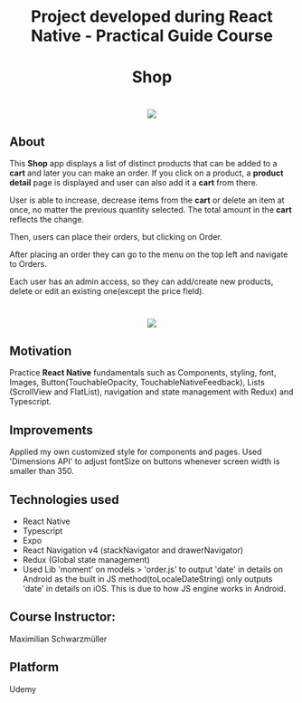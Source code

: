 <h1 align="center">Project developed during React Native - Practical Guide Course</h1>

<h1 align="center">Shop</h1>

<h1 align="center"><img src="https://ik.imagekit.io/cnbmdh4b9w/Screenshot_3_iRDm704Jm.png?ik-sdk-version=javascript-1.4.3&updatedAt=1649208539616"></h1>


## About

This **Shop** app displays a list of distinct products that can be added to a **cart** and later you can make an order.
If you click on a product, a **product detail** page is displayed and user can also add it a **cart** from there.

<p>User is able to increase, decrease items from the <strong>cart</strong>  or delete an item at once, no matter the previous quantity selected. The total amount in the <strong>cart</strong> reflects the change.</p>
Then, users can place their orders, but clicking on Order.
<p>After placing an order they can go to the menu on the top left and navigate to Orders.</p>
<p>Each user has an admin access, so they can add/create new products, delete or edit an existing one(except the price field).</p>
<h1 align='center'><img src='https://ik.imagekit.io/cnbmdh4b9w/ezgif.com-gif-maker__5__FnEwHwJ12.gif?ik-sdk-version=javascript-1.4.3&updatedAt=1649533857489'/></h1>

## Motivation
Practice **React Native** fundamentals such as Components, styling, font, Images, Button(TouchableOpacity, TouchableNativeFeedback), Lists (ScrollView and FlatList), navigation and state management with Redux) and Typescript.

## Improvements
Applied my own customized style for components and pages.
Used 'Dimensions API' to adjust fontSize on buttons whenever screen width is smaller than 350.

## Technologies used
- React Native
- Typescript 
- Expo
- React Navigation v4 (stackNavigator and  drawerNavigator)
- Redux (Global state management)
- Used Lib 'moment' on models > 'order.js' to output 'date' in details on Android as the built in JS method(toLocaleDateString) only outputs 'date' in details on iOS. This is due to how JS engine works in Android.

## Course Instructor:
<p>Maximilian Schwarzmüller</p>

## Platform
<p>Udemy</p>


